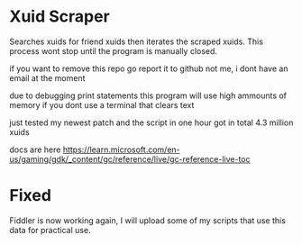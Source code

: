 # Xuid Scraper
Searches xuids for friend xuids then iterates the scraped xuids. This process wont stop until the program is manually closed.

if you want to remove this repo go report it to github not me, i dont have an email at the moment 

due to debugging print statements this program will use high ammounts of memory if you dont use a terminal that clears text

just tested my newest patch and the script in one hour got in total 4.3 million xuids 

docs are here https://learn.microsoft.com/en-us/gaming/gdk/_content/gc/reference/live/gc-reference-live-toc

# Fixed
Fiddler is now working again, I will upload some of my scripts that use this data for practical use.

